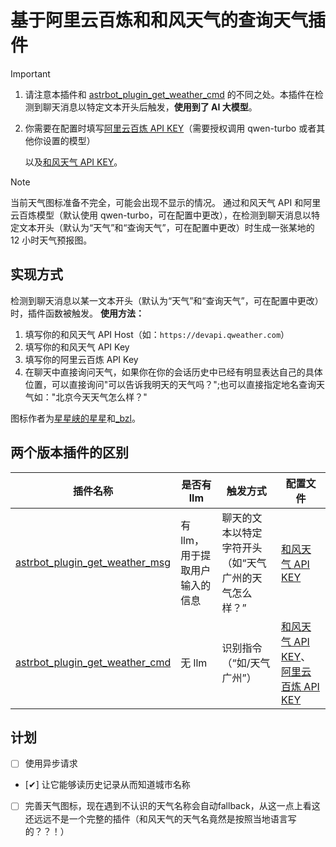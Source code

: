 # 基于阿里云百炼和和风天气的查询天气插件
> [!IMPORTANT]
> 1. 请注意本插件和 [astrbot_plugin_get_weather_cmd](https://github.com/whzcc/astrbot_plugin_get_weather_cmd) 的不同之处。本插件在检测到聊天消息以特定文本开头后触发，**使用到了 AI 大模型**。
> 
> 2. 你需要在配置时填写[阿里云百炼 API KEY](https://bailian.console.aliyun.com/#/home)（需要授权调用 qwen-turbo 或者其他你设置的模型）
> 
>    以及[和风天气 API KEY](https://console.qweather.com/home?lang=zh)。

> [!NOTE]
> 当前天气图标准备不完全，可能会出现不显示的情况。
通过和风天气 API 和阿里云百炼模型（默认使用 qwen-turbo，可在配置中更改），在检测到聊天消息以特定文本开头（默认为“天气”和“查询天气”，可在配置中更改）时生成一张某地的 12 小时天气预报图。

## 实现方式
检测到聊天消息以某一文本开头（默认为“天气”和“查询天气”，可在配置中更改）时，插件函数被触发。
**使用方法：**
1. 填写你的和风天气 API Host（如：`https://devapi.qweather.com`）
2. 填写你的和风天气 API Key  
3. 填写你的阿里云百炼 API Key
4. 在聊天中直接询问天气，如果你在你的会话历史中已经有明显表达自己的具体位置，可以直接询问"可以告诉我明天的天气吗？";也可以直接指定地名查询天气如："北京今天天气怎么样？"

图标作者为[星星峡的星星](https://www.iconfont.cn/user/detail?spm=a313x.search_index.0.d214f71f6.5af93a81LJ6prx&uid=353865&nid=zc3yXUmxY95I)和[_bzl](https://www.iconfont.cn/user/detail?spm=a313x.search_index.0.d214f71f6.5af93a81LJ6prx&uid=3937395&nid=8XMWPvgdm6bh)。

## 两个版本插件的区别
| 插件名称 | 是否有 llm | 触发方式 | 配置文件 |
| ----------- | ----------- | ----------- | ----------- |
| [astrbot_plugin_get_weather_msg](https://github.com/whzcc/astrbot_plugin_get_weather_msg)  | 有 llm，用于提取用户输入的信息 | 聊天的文本以特定字符开头（如“天气 广州的天气怎么样？” | [和风天气 API KEY](https://console.qweather.com/home?lang=zh) |
| [astrbot_plugin_get_weather_cmd](https://github.com/whzcc/astrbot_plugin_get_weather_cmd)   | 无 llm | 识别指令（“如/天气 广州”） | [和风天气 API KEY](https://console.qweather.com/home?lang=zh)、[阿里云百炼 API KEY](https://bailian.console.aliyun.com/#/home) |

## 计划
- [ ] 使用异步请求
- [✔] 让它能够读历史记录从而知道城市名称
- [ ] 完善天气图标，现在遇到不认识的天气名称会自动fallback，从这一点上看这还远远不是一个完整的插件（和风天气的天气名竟然是按照当地语言写的？？！）
